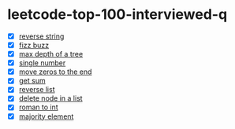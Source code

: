 # leetcode-top-100-interviewed-q
* [x] [reverse string](./reverseString.js)
* [x] [fizz buzz](./fizzBuzz.js)
* [x] [max depth of a tree](./maxDepth.js)
* [x] [single number](./singleNumber.js)
* [x] [move zeros to the end](./moveZeros.js)
* [x] [get sum](./getSum.js)
* [x] [reverse list](./reverseList.js)
* [x] [delete node in a list](./deleteNode.js)
* [x] [roman to int](./romanToInt.js)
* [x] [majority element](./majorityElement.js)
